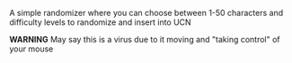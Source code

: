 A simple randomizer where you can choose between 1-50 characters and difficulty levels to randomize and insert into UCN

**WARNING**
May say this is a virus due to it moving and "taking control" of your mouse
